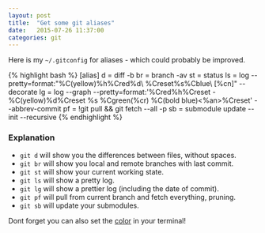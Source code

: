 ```yaml
---
layout: post
title:  "Get some git aliases"
date:   2015-07-26 11:37:00
categories: git
---
```

Here is my `~/.gitconfig` for aliases - which could probably be improved.

{% highlight bash %}
[alias]
    d = diff -b
    br = branch -av
    st = status
    ls = log --pretty=format:"%C(yellow)%h%Cred%d\\ %Creset%s%Cblue\\ [%cn]" --decorate
    lg = log --graph --pretty=format:'%Cred%h%Creset -%C(yellow)%d%Creset %s %Cgreen(%cr) %C(bold blue)<%an>%Creset' --abbrev-commit
    pf = !git pull && git fetch --all -p
    sb = submodule update --init --recursive
{% endhighlight %}

### Explanation

- `git d` will show you the differences between files, without spaces.
- `git br` will show you local and remote branches with last commit.
- `git st` will show your current working state.
- `git ls` will show a pretty log.
- `git lg` will show a prettier log (including the date of commit).
- `git pf` will pull from current branch and fetch everything, pruning.
- `git sb` will update your submodules.

Dont forget you can also set the [color] in your terminal!

[color]: https://git-scm.com/book/tr/v2/Customizing-Git-Git-Configuration#Colors-in-Git